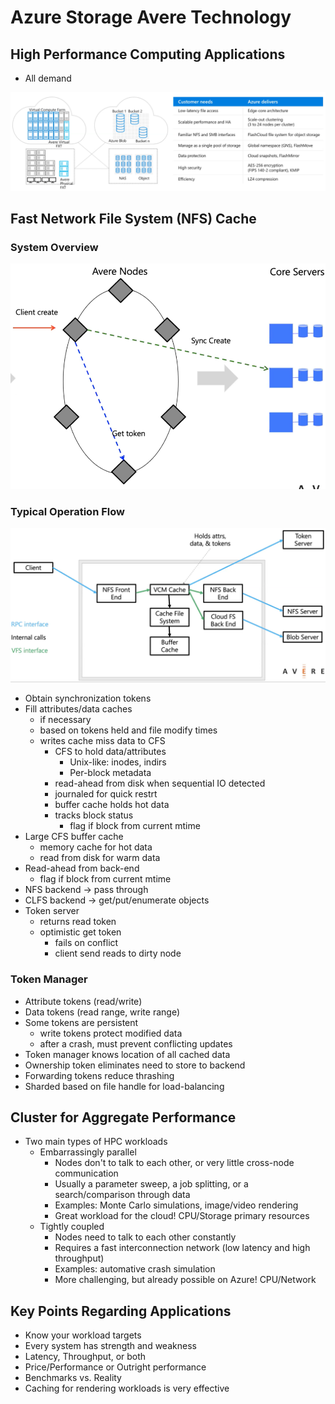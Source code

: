 # Azure Storage Avere Technology

## High Performance Computing Applications

* All demand

![performant_hybrid_storage_with_azure](images/azure-storage-avere-technology/performant_hybrid_storage_with_azure.png)

## Fast Network File System (NFS) Cache

### System Overview

![system_operation](images/azure-storage-avere-technology/system_operation.png)

### Typical Operation Flow

![typical_operation_flow](images/azure-storage-avere-technology/typical_operation_flow.png)

* Obtain synchronization tokens
* Fill attributes/data caches
  * if necessary
  * based on tokens held and file modify times
  * writes cache miss data to CFS
    * CFS to hold data/attributes
      * Unix-like: inodes, indirs
      * Per-block metadata
    * read-ahead from disk when sequential IO detected
    * journaled for quick restrt
    * buffer cache holds hot data
    * tracks block status
      * flag if block from current mtime
* Large CFS buffer cache
  * memory cache for hot data
  * read from disk for warm data
* Read-ahead from back-end
  * flag if block from current mtime
* NFS backend -> pass through
* CLFS backend -> get/put/enumerate objects
* Token server
  * returns read token
  * optimistic get token
    * fails on conflict
    * client send reads to dirty node

### Token Manager

* Attribute tokens (read/write)
* Data tokens (read range, write range)
* Some tokens are persistent
  * write tokens protect modified data
  * after a crash, must prevent conflicting updates
* Token manager knows location of all cached data
* Ownership token eliminates need to store to backend
* Forwarding tokens reduce thrashing
* Sharded based on file handle for load-balancing

## Cluster for Aggregate Performance

* Two main types of HPC workloads
  * Embarrassingly parallel
    * Nodes don't to talk to each other, or very little cross-node communication
    * Usually a parameter sweep, a job splitting, or a search/comparison through data
    * Examples: Monte Carlo simulations, image/video rendering
    * Great workload for the cloud! CPU/Storage primary resources
  * Tightly coupled
    * Nodes need to talk to each other constantly
    * Requires a fast interconnection network (low latency and high throughput)
    * Examples: automative crash simulation
    * More challenging, but already possible on Azure! CPU/Network

## Key Points Regarding Applications

* Know your workload targets
* Every system has strength and weakness
* Latency, Throughput, or both
* Price/Performance or Outright performance
* Benchmarks vs. Reality
* Caching for rendering workloads is very effective